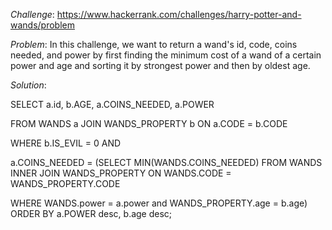 *Challenge*: https://www.hackerrank.com/challenges/harry-potter-and-wands/problem

*Problem*: In this challenge, we want to return a wand's id, code, coins needed, and power by first finding the minimum cost of a wand of a certain power and age and sorting it by strongest power and then by oldest age.

*Solution*:

SELECT a.id, b.AGE, a.COINS_NEEDED, a.POWER

FROM WANDS a JOIN WANDS_PROPERTY b ON a.CODE = b.CODE

WHERE b.IS_EVIL = 0 AND

a.COINS_NEEDED = (SELECT MIN(WANDS.COINS_NEEDED) FROM WANDS INNER JOIN WANDS_PROPERTY ON WANDS.CODE = WANDS_PROPERTY.CODE

WHERE WANDS.power = a.power and WANDS_PROPERTY.age = b.age) ORDER BY a.POWER desc, b.age desc;
